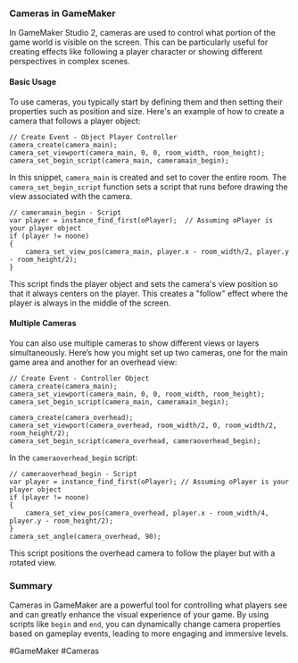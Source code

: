 ### Cameras in GameMaker

In GameMaker Studio 2, cameras are used to control what portion of the game world is visible on the screen. This can be particularly useful for creating effects like following a player character or showing different perspectives in complex scenes.

#### Basic Usage

To use cameras, you typically start by defining them and then setting their properties such as position and size. Here's an example of how to create a camera that follows a player object:

```gml
// Create Event - Object Player Controller
camera_create(camera_main);
camera_set_viewport(camera_main, 0, 0, room_width, room_height);
camera_set_begin_script(camera_main, cameramain_begin);
```

In this snippet, `camera_main` is created and set to cover the entire room. The `camera_set_begin_script` function sets a script that runs before drawing the view associated with the camera.

```gml
// cameramain_begin - Script
var player = instance_find_first(oPlayer);  // Assuming oPlayer is your player object
if (player != noone)
{
    camera_set_view_pos(camera_main, player.x - room_width/2, player.y - room_height/2);
}
```

This script finds the player object and sets the camera's view position so that it always centers on the player. This creates a "follow" effect where the player is always in the middle of the screen.

#### Multiple Cameras

You can also use multiple cameras to show different views or layers simultaneously. Here’s how you might set up two cameras, one for the main game area and another for an overhead view:

```gml
// Create Event - Controller Object
camera_create(camera_main);
camera_set_viewport(camera_main, 0, 0, room_width, room_height);
camera_set_begin_script(camera_main, cameramain_begin);

camera_create(camera_overhead);
camera_set_viewport(camera_overhead, room_width/2, 0, room_width/2, room_height/2);
camera_set_begin_script(camera_overhead, cameraoverhead_begin);
```

In the `cameraoverhead_begin` script:

```gml
// cameraoverhead_begin - Script
var player = instance_find_first(oPlayer); // Assuming oPlayer is your player object
if (player != noone)
{
    camera_set_view_pos(camera_overhead, player.x - room_width/4, player.y - room_height/2);
}
camera_set_angle(camera_overhead, 90);
```

This script positions the overhead camera to follow the player but with a rotated view.

### Summary

Cameras in GameMaker are a powerful tool for controlling what players see and can greatly enhance the visual experience of your game. By using scripts like `begin` and `end`, you can dynamically change camera properties based on gameplay events, leading to more engaging and immersive levels.

#GameMaker #Cameras